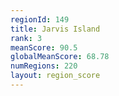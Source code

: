 ```yaml
---
regionId: 149
title: Jarvis Island
rank: 3
meanScore: 90.5
globalMeanScore: 68.78
numRegions: 220
layout: region_score
---
```

